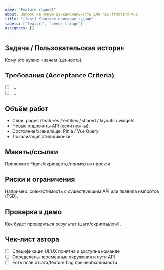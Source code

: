 ```yaml
---
name: "Feature request"
about: Запрос на новую функциональность для nsi-frontend-vue
title: "[feat] Короткое описание задачи"
labels: ["feature", "needs-triage"]
assignees: []
---
```


## Задача / Пользовательская история
Кому это нужно и зачем (ценность).

## Требования (Acceptance Criteria)
- [ ] …
- [ ] …

## Объём работ
- Слои: pages / features / entities / shared / layouts / widgets
- Новые эндпоинты API (если нужны): 
- Состояние/хранилище: Pinia / Vue Query
- Локализация/стили/иконки: 

## Макеты/ссылки
Приложите Figma/скриншоты/пример из проекта.

## Риски и ограничения
Например, совместимость с существующим API или правила импортов (FSD).

## Проверка и демо
Как будет проверяться результат (шаги/скрипты/env).

## Чек-лист автора
- [ ] Спецификация UI/UX понятна и доступна команде
- [ ] Определены переменные окружения и пути API
- [ ] Есть план отката/feature flag при необходимости
